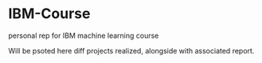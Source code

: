 # IBM-Course
personal rep for IBM machine learning course

Will be psoted here diff projects realized, alongside with associated report.
